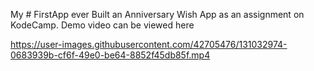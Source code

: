 My # FirstApp ever
Built an Anniversary Wish App as an assignment on KodeCamp.
Demo video can be viewed here

https://user-images.githubusercontent.com/42705476/131032974-0683939b-cf6f-49e0-be64-8852f45db85f.mp4
